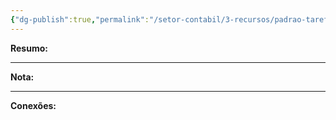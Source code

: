 ```yaml
---
{"dg-publish":true,"permalink":"/setor-contabil/3-recursos/padrao-tarefas/apuracao-do-lucro-real-trimestral-dominio-lalur/","dgPassFrontmatter":true,"created":"2025-07-01T11:50:09.945-03:00","updated":"2025-06-05T23:30:16.327-03:00"}
---
```


**Resumo:** 


---

**Nota:**

---

**Conexões:**
